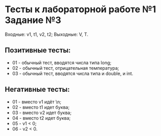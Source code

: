 # Тесты к лабораторной работе №1 Задание №3

Входные: v1, t1, v2, t2;
Выходные: V, T.

## Позитивные тесты:

- 01 - обычный тест, вводятся числа типа long;
- 02 - обычный тест, отрицательная температура;
- 03 - обычный тест, вводятся числа типа и double, и int.


## Негативные тесты:

- 01 - вместо v1 идёт \n;
- 02 - вместо t1 идет буква;
- 03 - вместо v2 идет буква;
- 04 - вместо t2 идет буква;
- 05 - v1 < 0;
- 06 - v2 < 0.